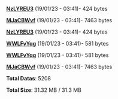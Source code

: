 [**NzLYREU3**](/data/NzLYREU3.txt) (19/01/23 - 03:41)- 424 bytes

[**MJaCBWvf**](/data/MJaCBWvf.txt) (19/01/23 - 03:41)- 7463 bytes

[**NzLYREU3**](/data/NzLYREU3.txt) (19/01/23 - 03:41)- 424 bytes

[**WWLFvYqg**](/data/WWLFvYqg.txt) (19/01/23 - 03:41)- 581 bytes

[**WWLFvYqg**](/data/WWLFvYqg.txt) (19/01/23 - 03:41)- 581 bytes

[**MJaCBWvf**](/data/MJaCBWvf.txt) (19/01/23 - 03:41)- 7463 bytes

**Total Datas**: 5208

**Total Size**: 31.32 MB / 31.3 MB